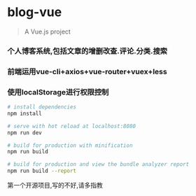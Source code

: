 # blog-vue

> A Vue.js project

### 个人博客系统,包括文章的增删改查.评论.分类.搜索

### 前端运用vue-cli+axios+vue-router+vuex+less

### 使用localStorage进行权限控制

``` bash
# install dependencies
npm install

# serve with hot reload at localhost:8080
npm run dev

# build for production with minification
npm run build

# build for production and view the bundle analyzer report
npm run build --report
```

第一个开源项目,写的不好,请多指教
